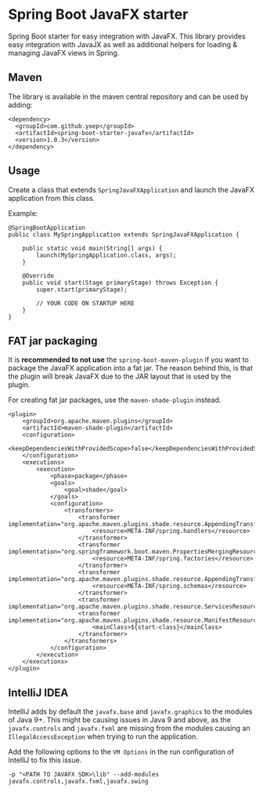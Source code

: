 # Spring Boot JavaFX starter

Spring Boot starter for easy integration with JavaFX.
This library provides easy integration with JavaJX as well as additional helpers for 
loading & managing JavaFX views in Spring.

## Maven

The library is available in the maven central repository and can be used by adding:

    <dependency>
      <groupId>com.github.yoep</groupId>
      <artifactId>spring-boot-starter-javafx</artifactId>
      <version>1.0.3</version>
    </dependency>

## Usage

Create a class that extends `SpringJavaFXApplication` and launch the JavaFX application from this class.

Example:

    @SpringBootApplication
    public class MySpringApplication extends SpringJavaFXApplication {
    
        public static void main(String[] args) {                
            launch(MySpringApplication.class, args);
        }
        
        @Override
        public void start(Stage primaryStage) throws Exception {
            super.start(primaryStage);
            
            // YOUR CODE ON STARTUP HERE
        }
    }

## FAT jar packaging

It is **recommended to not use** the `spring-boot-maven-plugin` if you want to package the JavaFX application into a fat jar.
The reason behind this, is that the plugin will break JavaFX due to the JAR layout that is used by the plugin.

For creating fat jar packages, use the `maven-shade-plugin` instead.

    <plugin>
        <groupId>org.apache.maven.plugins</groupId>
        <artifactId>maven-shade-plugin</artifactId>
        <configuration>
            <keepDependenciesWithProvidedScope>false</keepDependenciesWithProvidedScope>
        </configuration>
        <executions>
            <execution>
                <phase>package</phase>
                <goals>
                    <goal>shade</goal>
                </goals>
                <configuration>
                    <transformers>
                        <transformer implementation="org.apache.maven.plugins.shade.resource.AppendingTransformer">
                            <resource>META-INF/spring.handlers</resource>
                        </transformer>
                        <transformer implementation="org.springframework.boot.maven.PropertiesMergingResourceTransformer">
                            <resource>META-INF/spring.factories</resource>
                        </transformer>
                        <transformer implementation="org.apache.maven.plugins.shade.resource.AppendingTransformer">
                            <resource>META-INF/spring.schemas</resource>
                        </transformer>
                        <transformer implementation="org.apache.maven.plugins.shade.resource.ServicesResourceTransformer"/>
                        <transformer implementation="org.apache.maven.plugins.shade.resource.ManifestResourceTransformer">
                            <mainClass>${start-class}</mainClass>
                        </transformer>
                    </transformers>
                </configuration>
            </execution>
        </executions>
    </plugin>
    
## IntelliJ IDEA

IntelliJ adds by default the `javafx.base` and `javafx.graphics` to the modules of Java 9+.
This might be causing issues in Java 9 and above, as the `javafx.controls` and `javafx.fxml` are 
missing from the modules causing an `IllegalAccessException` when trying to run the application.

Add the following options to the `VM Options` in the run configuration of IntelliJ to fix this issue. 

    -p "<PATH TO JAVAFX SDK>\lib" --add-modules javafx.controls,javafx.fxml,javafx.swing

